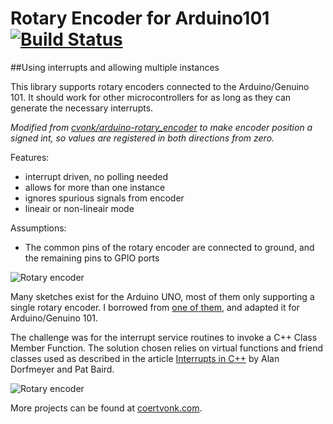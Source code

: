 # Rotary Encoder for Arduino101  [![Build Status](https://travis-ci.org/cvonk/arduino-rotary_encoder.svg?branch=master)](https://travis-ci.org/cvonk/arduino-rotary_encoder/)
##Using interrupts and allowing multiple instances

This library supports rotary encoders connected to the Arduino/Genuino 101.  It should work for other microcontrollers for as long as they can generate the necessary interrupts.

*Modified from [cvonk/arduino-rotary_encoder](https://github.com/cvonk/arduino-rotary_encoder) to make encoder position a signed int, so values are registered in both directions from zero.*

Features:

* interrupt driven, no polling needed
* allows for more than one instance
* ignores spurious signals from encoder
* lineair or non-lineair mode

Assumptions:

* The common pins of the rotary encoder are connected to ground, and the remaining pins to GPIO ports

![Rotary encoder](media/rotrencoder.png)

Many sketches exist for the Arduino UNO, most of them only supporting a single rotary encoder.   I borrowed from [one of them](http://www.instructables.com/id/Improved-Arduino-Rotary-Encoder-Reading/), and adapted it for Arduino/Genuino 101.

The challenge was for the interrupt service routines to invoke a C++ Class Member Function.  The solution chosen relies on virtual functions and friend classes used as described in the article [Interrupts in C++](http://www.embedded.com/design/prototyping-and-development/4023817/Interrupts-in-C-) by Alan Dorfmeyer and Pat Baird.

![Rotary encoder](schematic/schematic.png)

More projects can be found at [coertvonk.com](http://www.coertvonk.com/technology/embedded).
